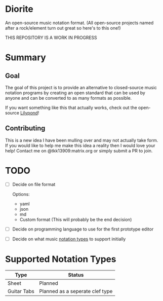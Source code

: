 # Diorite
An open-source music notation format. (All open-source projects named after a rock/element turn out great so here's to this one!)

THIS REPOSITORY IS A WORK IN PROGRESS

# Summary
## Goal
The goal of this project is to provide an alternative to closed-source music notation programs by creating an open standard that can be used by anyone and can be converted to as many formats as possible.

If you want something like this that actually works, check out the open-source [Lilypond](https://lilypond.org/index.html)!

## Contributing
This is a new idea I have been mulling over and may not actually take form. If you would like to help me make this idea a reality then I would love your help! Contact me on @tkk13909:matrix.org or simply submit a PR to join.

# TODO
- [ ] Decide on file format
    
    Options:
    - yaml
    - json
    - md
    - Custom format (This will probably be the end decision)
- [ ] Decide on programming language to use for the first prototype editor
- [ ] Decide on what music [notation types](#supported-notation-types) to support initially

# Supported Notation Types
| Type | Status |
| ---- | ------ |
| Sheet | Planned |
| Guitar Tabs | Planned as a seperate clef type |
